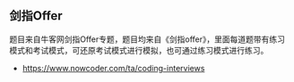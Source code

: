 ## 剑指Offer

题目来自牛客网剑指Offer专题，题目均来自《剑指offer》，里面每道题带有练习模式和考试模式，可还原考试模式进行模拟，也可通过练习模式进行练习。

- https://www.nowcoder.com/ta/coding-interviews